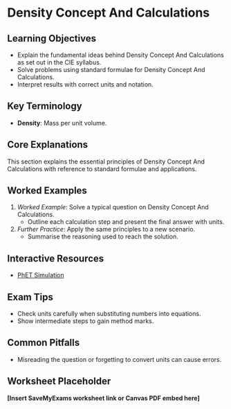 # Density Concept And Calculations

## Learning Objectives
- Explain the fundamental ideas behind Density Concept And Calculations as set out in the CIE syllabus.
- Solve problems using standard formulae for Density Concept And Calculations.
- Interpret results with correct units and notation.

## Key Terminology
- **Density**: Mass per unit volume.

## Core Explanations
This section explains the essential principles of Density Concept And Calculations with reference to standard formulae and applications.

## Worked Examples
1. *Worked Example*: Solve a typical question on Density Concept And Calculations.
   - Outline each calculation step and present the final answer with units.
2. *Further Practice*: Apply the same principles to a new scenario.
   - Summarise the reasoning used to reach the solution.

## Interactive Resources
- [PhET Simulation](https://phet.colorado.edu/)

## Exam Tips
- Check units carefully when substituting numbers into equations.
- Show intermediate steps to gain method marks.

## Common Pitfalls
- Misreading the question or forgetting to convert units can cause errors.

## Worksheet Placeholder
**[Insert SaveMyExams worksheet link or Canvas PDF embed here]**

